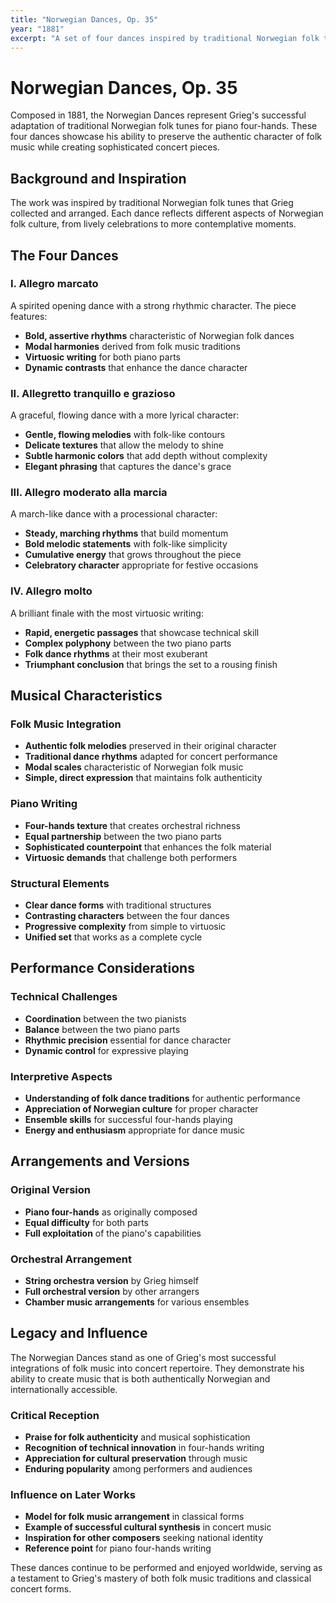 ```yaml
---
title: "Norwegian Dances, Op. 35"
year: "1881"
excerpt: "A set of four dances inspired by traditional Norwegian folk tunes."
---
```


# Norwegian Dances, Op. 35

Composed in 1881, the Norwegian Dances represent Grieg's successful adaptation of traditional Norwegian folk tunes for piano four-hands. These four dances showcase his ability to preserve the authentic character of folk music while creating sophisticated concert pieces.

## Background and Inspiration

The work was inspired by traditional Norwegian folk tunes that Grieg collected and arranged. Each dance reflects different aspects of Norwegian folk culture, from lively celebrations to more contemplative moments.

## The Four Dances

### I. Allegro marcato
A spirited opening dance with a strong rhythmic character. The piece features:
- **Bold, assertive rhythms** characteristic of Norwegian folk dances
- **Modal harmonies** derived from folk music traditions
- **Virtuosic writing** for both piano parts
- **Dynamic contrasts** that enhance the dance character

### II. Allegretto tranquillo e grazioso
A graceful, flowing dance with a more lyrical character:
- **Gentle, flowing melodies** with folk-like contours
- **Delicate textures** that allow the melody to shine
- **Subtle harmonic colors** that add depth without complexity
- **Elegant phrasing** that captures the dance's grace

### III. Allegro moderato alla marcia
A march-like dance with a processional character:
- **Steady, marching rhythms** that build momentum
- **Bold melodic statements** with folk-like simplicity
- **Cumulative energy** that grows throughout the piece
- **Celebratory character** appropriate for festive occasions

### IV. Allegro molto
A brilliant finale with the most virtuosic writing:
- **Rapid, energetic passages** that showcase technical skill
- **Complex polyphony** between the two piano parts
- **Folk dance rhythms** at their most exuberant
- **Triumphant conclusion** that brings the set to a rousing finish

## Musical Characteristics

### Folk Music Integration
- **Authentic folk melodies** preserved in their original character
- **Traditional dance rhythms** adapted for concert performance
- **Modal scales** characteristic of Norwegian folk music
- **Simple, direct expression** that maintains folk authenticity

### Piano Writing
- **Four-hands texture** that creates orchestral richness
- **Equal partnership** between the two piano parts
- **Sophisticated counterpoint** that enhances the folk material
- **Virtuosic demands** that challenge both performers

### Structural Elements
- **Clear dance forms** with traditional structures
- **Contrasting characters** between the four dances
- **Progressive complexity** from simple to virtuosic
- **Unified set** that works as a complete cycle

## Performance Considerations

### Technical Challenges
- **Coordination** between the two pianists
- **Balance** between the two piano parts
- **Rhythmic precision** essential for dance character
- **Dynamic control** for expressive playing

### Interpretive Aspects
- **Understanding of folk dance traditions** for authentic performance
- **Appreciation of Norwegian culture** for proper character
- **Ensemble skills** for successful four-hands playing
- **Energy and enthusiasm** appropriate for dance music

## Arrangements and Versions

### Original Version
- **Piano four-hands** as originally composed
- **Equal difficulty** for both parts
- **Full exploitation** of the piano's capabilities

### Orchestral Arrangement
- **String orchestra version** by Grieg himself
- **Full orchestral version** by other arrangers
- **Chamber music arrangements** for various ensembles

## Legacy and Influence

The Norwegian Dances stand as one of Grieg's most successful integrations of folk music into concert repertoire. They demonstrate his ability to create music that is both authentically Norwegian and internationally accessible.

### Critical Reception
- **Praise for folk authenticity** and musical sophistication
- **Recognition of technical innovation** in four-hands writing
- **Appreciation for cultural preservation** through music
- **Enduring popularity** among performers and audiences

### Influence on Later Works
- **Model for folk music arrangement** in classical forms
- **Example of successful cultural synthesis** in concert music
- **Inspiration for other composers** seeking national identity
- **Reference point** for piano four-hands writing

These dances continue to be performed and enjoyed worldwide, serving as a testament to Grieg's mastery of both folk music traditions and classical concert forms.
